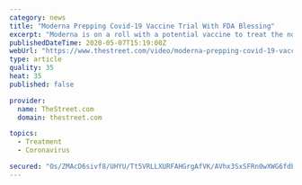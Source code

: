 ```yaml
---
category: news
title: "Moderna Prepping Covid-19 Vaccine Trial With FDA Blessing"
excerpt: "Moderna is on a roll with a potential vaccine to treat the novel coronavirus, receiving fas-track FDA approval for a phase 2 trial, with a phase 3 not far behind."
publishedDateTime: 2020-05-07T15:19:00Z
webUrl: "https://www.thestreet.com/video/moderna-prepping-covid-19-vaccine-trials-with-fda-blessing"
type: article
quality: 35
heat: 35
published: false

provider:
  name: TheStreet.com
  domain: thestreet.com

topics:
  - Treatment
  - Coronavirus

secured: "Os/ZMAcD6sivf8/UHYU/Tt5VRLLXURFAHGrgAfVK/AVhx3SxSFRn0wXWG6fdEccAKBgM2xukDuevlchgegPiQnnE6z9fQIep0bQdLKhf3BMOuthdE31YH9wuSnWhTRNUFxYvxP6+5wtQ0i9nexn54rAW+mHWlHvlX0HCnJ+xHIdgxyarB3Ya5JGW2b3ZGOiwgZOGT8r5UTLyZ8uzhFN0qU4tsYbnOxP7qSOv+49XpktplCSopY+nO9owTxN+yF4xniN6xuu95yHEfwMT+tWnofOdQBfQAJvZDuyFcmiOb2eexqUxuE9U74WPGEZeCIA+oSLV/SeVvBbHEp7+8DLM58tUkHcg8ep/uEwrGG9XiAKR0XZLIdWcCGr5mjzObCawUfKrG1GeMn5gaPGcprXnEiHbyd6HZdKAbqQZdqMrRqZPwaYRimmuonLlhdU3IGs4Zo0Z68/hSKbbWKltoYBZlTowxvkkjwdARQSOOQ8bZwk=;mivHIj4CTOIy5dWRFNquXw=="
---
```


